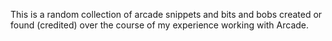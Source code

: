 This is a random collection of arcade snippets and bits and bobs created or found (credited) over the course of my experience working with Arcade.
